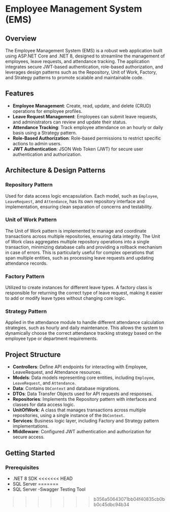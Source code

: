 # Employee Management System (EMS)
 
## Overview
 
The Employee Management System (EMS) is a robust web application built using ASP.NET Core and .NET 8, designed to streamline the management of employees, leave requests, and attendance tracking. The application integrates secure JWT-based authentication, role-based authorization, and leverages design patterns such as the Repository, Unit of Work, Factory, and Strategy patterns to promote scalable and maintainable code.
 
## Features
 
- **Employee Management**: Create, read, update, and delete (CRUD) operations for employee profiles.
- **Leave Request Management**: Employees can submit leave requests, and administrators can review and update their status.
- **Attendance Tracking**: Track employee attendance on an hourly or daily basis using a Strategy pattern.
- **Role-Based Authorization**: Role-based permissions to restrict specific actions to admin users.
- **JWT Authentication**: JSON Web Token (JWT) for secure user authentication and authorization.
 
## Architecture & Design Patterns
 
### Repository Pattern
Used for data access logic encapsulation. Each model, such as `Employee`, `LeaveRequest`, and `Attendance`, has its own repository interface and implementation, ensuring clean separation of concerns and testability.
 
### Unit of Work Pattern
The Unit of Work pattern is implemented to manage and coordinate transactions across multiple repositories, ensuring data integrity. The Unit of Work class aggregates multiple repository operations into a single transaction, minimizing database calls and providing a rollback mechanism in case of errors. This is particularly useful for complex operations that span multiple entities, such as processing leave requests and updating attendance records.
 
### Factory Pattern
Utilized to create instances for different leave types. A factory class is responsible for returning the correct type of leave request, making it easier to add or modify leave types without changing core logic.
 
### Strategy Pattern
Applied in the attendance module to handle different attendance calculation strategies, such as hourly and daily maintenance. This allows the system to dynamically choose the correct attendance tracking strategy based on the employee type or department requirements.
 
## Project Structure
 
- **Controllers**: Define API endpoints for interacting with Employee, LeaveRequest, and Attendance resources.
- **Models**: Data models representing core entities, including `Employee`, `LeaveRequest`, and `Attendance`.
- **Data**: Contains `DbContext` and database migrations.
- **DTOs**: Data Transfer Objects used for API requests and responses.
- **Repositories**: Implements the Repository pattern with interfaces and classes for data access logic.
- **UnitOfWork**: A class that manages transactions across multiple repositories, using a single instance of the `DbContext`.
- **Services**: Business logic layer, including Factory and Strategy pattern implementations.
- **Middleware**: Configured JWT authentication and authorization for secure access.
 
## Getting Started
 
### Prerequisites
 
- .NET 8 SDK
<<<<<<< HEAD
- SQL Server
=======
- SQL Server
-Swagger Testing Tool
>>>>>>> b356a50643071bb04f40835cb0bb0c45dbc94b34
